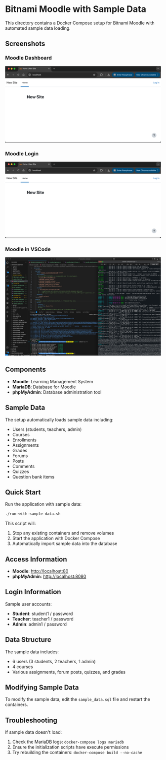 # Bitnami Moodle with Sample Data

This directory contains a Docker Compose setup for Bitnami Moodle with automated sample data loading.

## Screenshots

### Moodle Dashboard
![dashboard](moodle-dashboard.png) 

### Moodle Login
![login](moodle-login-02.png)

### Moodle in VSCode
![moodle in vscode](moodle-vscode.png)

## Components

- **Moodle**: Learning Management System
- **MariaDB**: Database for Moodle
- **phpMyAdmin**: Database administration tool

## Sample Data

The setup automatically loads sample data including:

- Users (students, teachers, admin)
- Courses
- Enrollments
- Assignments
- Grades
- Forums
- Posts
- Comments
- Quizzes
- Question bank items

## Quick Start

Run the application with sample data:

```bash
./run-with-sample-data.sh
```

This script will:
1. Stop any existing containers and remove volumes
2. Start the application with Docker Compose
3. Automatically import sample data into the database

## Access Information

- **Moodle**: [http://localhost:80](http://localhost:80)
- **phpMyAdmin**: [http://localhost:8080](http://localhost:8080)

## Login Information

Sample user accounts:

- **Student**: student1 / password
- **Teacher**: teacher1 / password
- **Admin**: admin1 / password

## Data Structure

The sample data includes:
- 6 users (3 students, 2 teachers, 1 admin)
- 4 courses
- Various assignments, forum posts, quizzes, and grades

## Modifying Sample Data

To modify the sample data, edit the `sample_data.sql` file and restart the containers.

## Troubleshooting

If sample data doesn't load:
1. Check the MariaDB logs: `docker-compose logs mariadb`
2. Ensure the initialization scripts have execute permissions
3. Try rebuilding the containers: `docker-compose build --no-cache`

